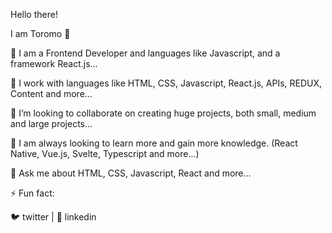Hello there! 

I am Toromo 👋

🌱 I am a Frontend Developer and languages like Javascript, and a framework React.js...

🔭 I work with languages like HTML, CSS, Javascript, React.js, APIs, REDUX, Content and more...

👯 I’m looking to collaborate on creating huge projects, both small, medium and large projects...

🤔 I am always looking to learn more and gain more knowledge. (React Native, Vue.js, Svelte, Typescript and more...)

💬 Ask me about HTML, CSS, Javascript, React and more...

⚡ Fun fact:

🐦 twitter | 👔 linkedin
